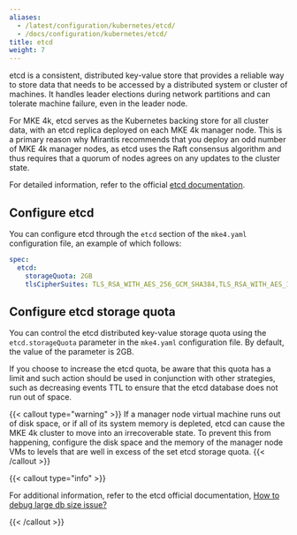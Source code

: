 ```yaml
---
aliases:
  - /latest/configuration/kubernetes/etcd/
  - /docs/configuration/kubernetes/etcd/
title: etcd
weight: 7
---
```


etcd is a consistent, distributed key-value store that provides a reliable way to store data that needs to be accessed by a distributed system or cluster of machines. It handles leader elections during network partitions and can tolerate machine failure, even in the leader node.

For MKE 4k, etcd serves as the Kubernetes backing store for all cluster data,
with an etcd replica deployed on each MKE 4k manager node. This is a primary
reason why Mirantis recommends that you deploy an odd number of MKE 4k manager
nodes, as etcd uses the Raft consensus algorithm and thus requires that a
quorum of nodes agrees on any updates to the cluster state.

For detailed information, refer to the official [etcd documentation](https://etcd.io/docs/).

## Configure etcd

You can configure etcd through the `etcd` section of the `mke4.yaml` configuration file, an example of which follows:

```yaml
spec:
  etcd:
    storageQuota: 2GB
    tlsCipherSuites: TLS_RSA_WITH_AES_256_GCM_SHA384,TLS_RSA_WITH_AES_128_GCM_SHA256
```

## Configure etcd storage quota

You can control the etcd distributed key-value storage quota using the `etcd.storageQuota` parameter in the `mke4.yaml` configuration file. By default, the value of the parameter is 2GB.

If you choose to increase the etcd quota, be aware that this quota has a limit and such action should be used in conjunction with other strategies, such as decreasing events TTL to ensure that the etcd database does not run out of space.

{{< callout type="warning" >}} If a manager node virtual machine runs out of
disk space, or if all of its system memory is depleted, etcd can cause the MKE
4k cluster to move into an irrecoverable state. To prevent this from happening,
configure the disk space and the memory of the manager node VMs to levels that
are well in excess of the set etcd storage quota. {{< /callout >}}

{{< callout type="info" >}}

For additional information, refer to the etcd official documentation, [How to debug large db size issue?](https://etcd.io/blog/2023/how_to_debug_large_db_size_issue/)

{{< /callout >}}
